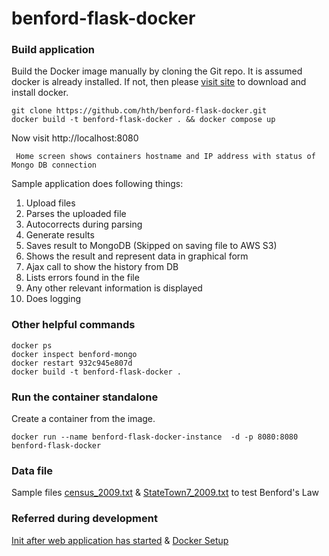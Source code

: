 # benford-flask-docker

### Build application
Build the Docker image manually by cloning the Git repo. It is assumed docker is already installed. If not, then please [visit site](https://www.docker.com/products/personal/) to download and install docker. 
```
git clone https://github.com/hth/benford-flask-docker.git
docker build -t benford-flask-docker . && docker compose up
```

Now visit http://localhost:8080
```
 Home screen shows containers hostname and IP address with status of Mongo DB connection 
```
Sample application does following things:
1) Upload files
2) Parses the uploaded file
3) Autocorrects during parsing
4) Generate results
5) Saves result to MongoDB (Skipped on saving file to AWS S3)
6) Shows the result and represent data in graphical form
7) Ajax call to show the history from DB
8) Lists errors found in the file
9) Any other relevant information is displayed
10) Does logging


### Other helpful commands

    docker ps
    docker inspect benford-mongo
    docker restart 932c945e807d 
    docker build -t benford-flask-docker .


### Run the container standalone
Create a container from the image.
```
docker run --name benford-flask-docker-instance  -d -p 8080:8080 benford-flask-docker
```

### Data file
Sample files [census_2009.txt](sample-data%2Fcensus_2009.txt) & [StateTown7_2009.txt](sample-data%2FStateTown7_2009.txt) to test Benford's Law

### Referred during development 
[Init after web application has started](https://stackoverflow.com/questions/27465533/run-code-after-flask-application-has-started) & [Docker Setup](https://dev.to/alissonzampietro/the-amazing-journey-of-docker-compose-17lj)


